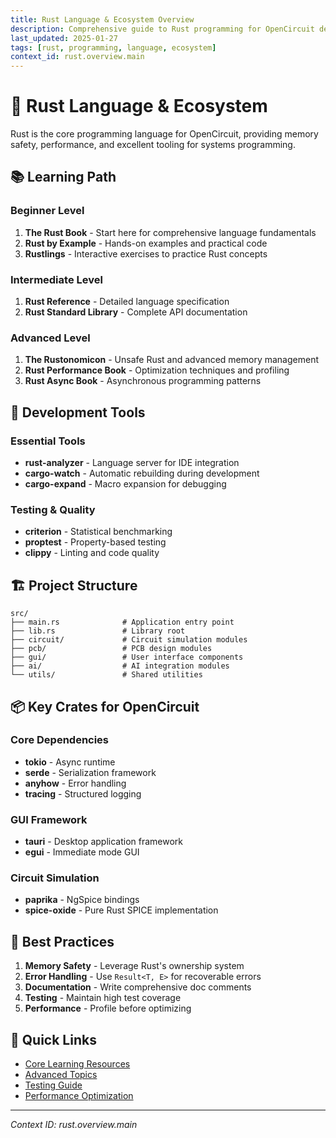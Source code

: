 ```yaml
---
title: Rust Language & Ecosystem Overview
description: Comprehensive guide to Rust programming for OpenCircuit development
last_updated: 2025-01-27
tags: [rust, programming, language, ecosystem]
context_id: rust.overview.main
---
```


# 🦀 Rust Language & Ecosystem

Rust is the core programming language for OpenCircuit, providing memory safety, performance, and excellent tooling for systems programming.

## 📚 Learning Path

### Beginner Level
1. **The Rust Book** - Start here for comprehensive language fundamentals
2. **Rust by Example** - Hands-on examples and practical code
3. **Rustlings** - Interactive exercises to practice Rust concepts

### Intermediate Level
1. **Rust Reference** - Detailed language specification
2. **Rust Standard Library** - Complete API documentation

### Advanced Level
1. **The Rustonomicon** - Unsafe Rust and advanced memory management
2. **Rust Performance Book** - Optimization techniques and profiling
3. **Rust Async Book** - Asynchronous programming patterns

## 🔧 Development Tools

### Essential Tools
- **rust-analyzer** - Language server for IDE integration
- **cargo-watch** - Automatic rebuilding during development
- **cargo-expand** - Macro expansion for debugging

### Testing & Quality
- **criterion** - Statistical benchmarking
- **proptest** - Property-based testing
- **clippy** - Linting and code quality

## 🏗️ Project Structure

```
src/
├── main.rs              # Application entry point
├── lib.rs               # Library root
├── circuit/             # Circuit simulation modules
├── pcb/                 # PCB design modules
├── gui/                 # User interface components
├── ai/                  # AI integration modules
└── utils/               # Shared utilities
```

## 📦 Key Crates for OpenCircuit

### Core Dependencies
- **tokio** - Async runtime
- **serde** - Serialization framework
- **anyhow** - Error handling
- **tracing** - Structured logging

### GUI Framework
- **tauri** - Desktop application framework
- **egui** - Immediate mode GUI

### Circuit Simulation
- **paprika** - NgSpice bindings
- **spice-oxide** - Pure Rust SPICE implementation

## 🎯 Best Practices

1. **Memory Safety** - Leverage Rust's ownership system
2. **Error Handling** - Use `Result<T, E>` for recoverable errors
3. **Documentation** - Write comprehensive doc comments
4. **Testing** - Maintain high test coverage
5. **Performance** - Profile before optimizing

## 🔗 Quick Links

- [Core Learning Resources](core_learning.md)
- [Advanced Topics](advanced.md)
- [Testing Guide](testing.md)
- [Performance Optimization](performance.md)

---

*Context ID: rust.overview.main*